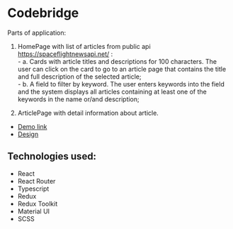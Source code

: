 # Codebridge

Parts of application: 
  1. HomePage with list of articles from public api https://spaceflightnewsapi.net/ : <br />
    - a. Cards with article titles and descriptions for 100 characters. The user can click on the card to go to an article page that contains the title and full    description of the selected article; <br />
    - b. A field to filter by keyword. The user enters keywords into the field and the system displays all articles containing at least one of the keywords in the name or/and description; <br />

  2. ArticlePage with detail information about article.


- [Demo link](https://admirable-panda-734df9.netlify.app/)
- [Design](https://www.figma.com/file/h1veXmuEt84sT7PEZgF42K/Frontend_test?node-id=0%3A1&t=TW6rUR4fiImmCNXv-0)

## Technologies used:

- React
- React Router
- Typescript
- Redux
- Redux Toolkit
- Material UI
- SCSS